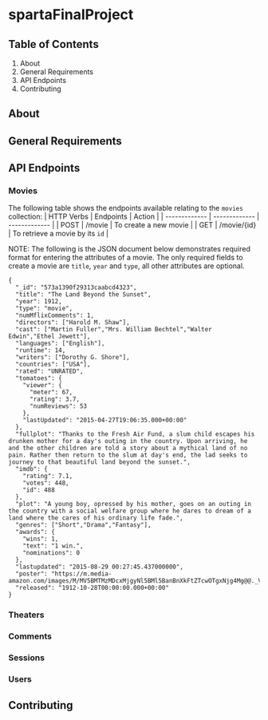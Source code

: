 # spartaFinalProject

## Table of Contents

1. About
2. General Requirements
3. API Endpoints
4. Contributing

## About
## General Requirements
## API Endpoints

### Movies

The following table shows the endpoints available relating to the `movies` collection:
| HTTP Verbs  | Endpoints | Action |
| ------------- | ------------- |  ------------- |
| POST | /movie | To create a new movie |
| GET | /movie/{id} | To retrieve a movie by its `id` |



NOTE: The following is the JSON document below demonstrates required format for entering the attributes of a movie. The only required fields to create a movie are `title`, `year` and `type`, all other attributes are optional.
```
{
  "_id": "573a1390f29313caabcd4323",
  "title": "The Land Beyond the Sunset",
  "year": 1912,
  "type": "movie",
  "numMflixComments": 1,
  "directors": ["Harold M. Shaw"],
  "cast": ["Martin Fuller","Mrs. William Bechtel","Walter Edwin","Ethel Jewett"],
  "languages": ["English"],
  "runtime": 14,
  "writers": ["Dorothy G. Shore"],
  "countries": ["USA"],
  "rated": "UNRATED",
  "tomatoes": {
    "viewer": {
      "meter": 67,
      "rating": 3.7,
      "numReviews": 53
    },
    "lastUpdated": "2015-04-27T19:06:35.000+00:00"
  },
  "fullplot": "Thanks to the Fresh Air Fund, a slum child escapes his drunken mother for a day's outing in the country. Upon arriving, he and the other children are told a story about a mythical land of no pain. Rather then return to the slum at day's end, the lad seeks to journey to that beautiful land beyond the sunset.",
  "imdb": {
    "rating": 7.1,
    "votes": 448,
    "id": 488
  },
  "plot": "A young boy, opressed by his mother, goes on an outing in the country with a social welfare group where he dares to dream of a land where the cares of his ordinary life fade.",
  "genres": ["Short","Drama","Fantasy"],
  "awards": {
    "wins": 1,
    "text": "1 win.",
    "nominations": 0
  },
  "lastupdated": "2015-08-29 00:27:45.437000000",
  "poster": "https://m.media-amazon.com/images/M/MV5BMTMzMDcxMjgyNl5BMl5BanBnXkFtZTcwOTgxNjg4Mg@@._V1_SY1000_SX677_AL_.jpg",
  "released": "1912-10-28T00:00:00.000+00:00"
}
```
### Theaters
### Comments
### Sessions
### Users

## Contributing
